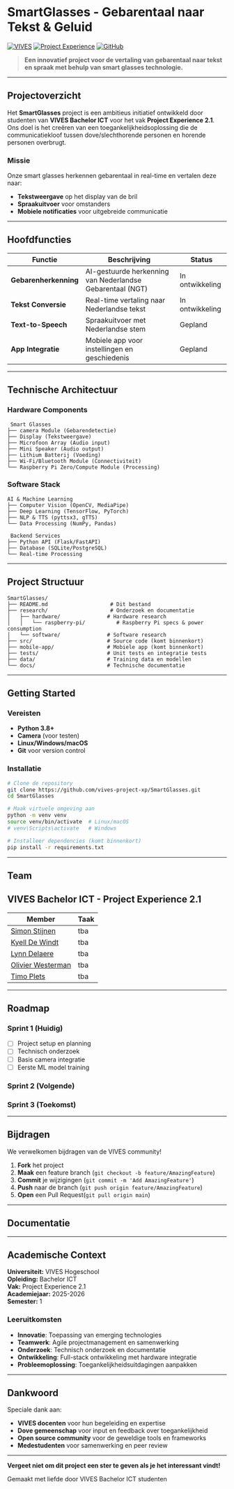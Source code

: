 # SmartGlasses - Gebarentaal naar Tekst & Geluid

[![VIVES](https://img.shields.io/badge/VIVES-Bachelor_ICT-blue?style=flat)](https://www.vives.be)
[![Project Experience](https://img.shields.io/badge/Project_Experience-2.1-green?style=flat)](https://github.com/vives-project-xp)
[![GitHub](https://img.shields.io/github/stars/vives-project-xp/SmartGlasses?style=social)](https://github.com/vives-project-xp/SmartGlasses)

> **Een innovatief project voor de vertaling van gebarentaal naar tekst en spraak met behulp van smart glasses technologie.**

---

## Projectoverzicht

Het **SmartGlasses** project is een ambitieus initiatief ontwikkeld door studenten van **VIVES Bachelor ICT** voor het vak **Project Experience 2.1**. Ons doel is het creëren van een toegankelijkheidsoplossing die de communicatiekloof tussen dove/slechthorende personen en horende personen overbrugt.

### Missie

Onze smart glasses herkennen gebarentaal in real-time en vertalen deze naar:

- **Tekstweergave** op het display van de bril
- **Spraakuitvoer** voor omstanders
- **Mobiele notificaties** voor uitgebreide communicatie

---

## Hoofdfuncties

| Functie | Beschrijving | Status |
|---------|--------------|--------|
| **Gebarenherkenning** | AI-gestuurde herkenning van Nederlandse Gebarentaal (NGT) |  In ontwikkeling |
| **Tekst Conversie** | Real-time vertaling naar Nederlandse tekst |  In ontwikkeling |
| **Text-to-Speech** | Spraakuitvoer met Nederlandse stem |  Gepland |
| **App Integratie** | Mobiele app voor instellingen en geschiedenis |  Gepland |


---

## Technische Architectuur

### Hardware Components

```text
 Smart Glasses
├── camera Module (Gebarendetectie)
├── Display (Tekstweergave)  
├── Microfoon Array (Audio input)
├── Mini Speaker (Audio output)
├── Lithium Batterij (Voeding)
├── Wi-Fi/Bluetooth Module (Connectiviteit)
└── Raspberry Pi Zero/Compute Module (Processing)
```

### Software Stack

```text
AI & Machine Learning
├── Computer Vision (OpenCV, MediaPipe)
├── Deep Learning (TensorFlow, PyTorch)
├── NLP & TTS (pyttsx3, gTTS)
└── Data Processing (NumPy, Pandas)

 Backend Services
├── Python API (Flask/FastAPI)
├── Database (SQLite/PostgreSQL)
└── Real-time Processing
```

---

## Project Structuur

```text
SmartGlasses/
├── README.md                    # Dit bestand
├── research/                    # Onderzoek en documentatie
│   ├── hardware/               # Hardware research
│   │   └── raspberry-pi/          # Raspberry Pi specs & power consumption
│   └── software/               # Software research
├── src/                        # Source code (komt binnenkort)
├── mobile-app/                 # Mobiele app (komt binnenkort)
├── tests/                      # Unit tests en integratie tests
├── data/                       # Training data en modellen
└── docs/                       # Technische documentatie
```

---

## Getting Started

### Vereisten

- **Python 3.8+**
- **Camera** (voor testen)
- **Linux/Windows/macOS**
- **Git** voor version control

### Installatie

```bash
# Clone de repository
git clone https://github.com/vives-project-xp/SmartGlasses.git
cd SmartGlasses

# Maak virtuele omgeving aan
python -m venv venv
source venv/bin/activate  # Linux/macOS
# venv\Scripts\activate   # Windows

# Installeer dependencies (komt binnenkort)
pip install -r requirements.txt
```

---

## Team

## VIVES Bachelor ICT - Project Experience 2.1

| Member                    |Taak|
| ---------------------- |------------------------------|
| [Simon Stijnen](https://github.com/SimonStnn)    | tba  |
| [Kyell De Windt](https://github.com/kyell182)    | tba  |
| [Lynn Delaere](https://github.com/LynnDelaere)    | tba  |
| [Olivier Westerman](https://github.com/OlivierWesterman)    | tba  |
| [Timo Plets](https://github.com/TimoPlets)    | tba  |

---

## Roadmap

### Sprint 1 (Huidig)

- [ ] Project setup en planning
- [ ] Technisch onderzoek
- [ ] Basis camera integratie
- [ ] Eerste ML model training

### Sprint 2 (Volgende)

### Sprint 3 (Toekomst)

---

## Bijdragen

We verwelkomen bijdragen van de VIVES community!

1. **Fork** het project
2. **Maak** een feature branch (`git checkout -b feature/AmazingFeature`)
3. **Commit** je wijzigingen (`git commit -m 'Add AmazingFeature'`)
4. **Push** naar de branch (`git push origin feature/AmazingFeature`)
5. **Open** een Pull Request(`git pull origin main`)

---

## Documentatie

---

## Academische Context

**Universiteit:** VIVES Hogeschool  
**Opleiding:** Bachelor ICT  
**Vak:** Project Experience 2.1  
**Academiejaar:** 2025-2026  
**Semester:** 1  

### Leeruitkomsten

- **Innovatie**: Toepassing van emerging technologies
- **Teamwerk**: Agile projectmanagement en samenwerking
- **Onderzoek**: Technisch onderzoek en documentatie
- **Ontwikkeling**: Full-stack ontwikkeling met hardware integratie
- **Probleemoplossing**: Toegankelijkheidsuitdagingen aanpakken

---

## Dankwoord

Speciale dank aan:

- **VIVES docenten** voor hun begeleiding en expertise
- **Dove gemeenschap** voor input en feedback over toegankelijkheid
- **Open source community** voor de geweldige tools en frameworks
- **Medestudenten** voor samenwerking en peer review

---

**Vergeet niet om dit project een ster te geven als je het interessant vindt!**

Gemaakt met liefde door VIVES Bachelor ICT studenten
